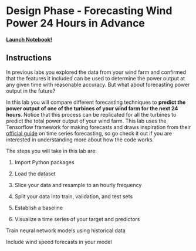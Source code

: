 # Design Phase - Forecasting Wind Power 24 Hours in Advance

[__Launch Notebook!__](https://www.coursera.org/learn/ai-and-climate-change/ungradedLab/LB8AQ/design-phase-forecasting-wind-power-24-hours-in-advance/lab?path=%2Fnotebooks%2FC2_W2_Lab_3_Wind_Energy_Design_2.ipynb)

## Instructions

In previous labs you explored the data from your wind farm and confirmed that the features it included can be used to determine the power output at any given time with reasonable accuracy. But what about forecasting power output in the future?

In this lab you will compare different forecasting techniques to __predict the power output of one of the turbines of your wind farm for the next 24 hours__. Notice that this process can be replicated for all the turbines to predict the total power output of your wind farm. This lab uses the Tensorflow framework for making forecasts and draws inspiration from their [official guide](https://www.tensorflow.org/tutorials/structured_data/time_series) on time series forecasting, so go check it out if you are interested in understanding more about how the code works.

The steps you will take in this lab are:

1. Import Python packages

2. Load the dataset

3. Slice your data and resample to an hourly frequency

4. Split your data into train, validation, and test sets

5. Establish a baseline

6. Visualize a time series of your target and predictors

Train neural network models using historical data

Include wind speed forecasts in your model

